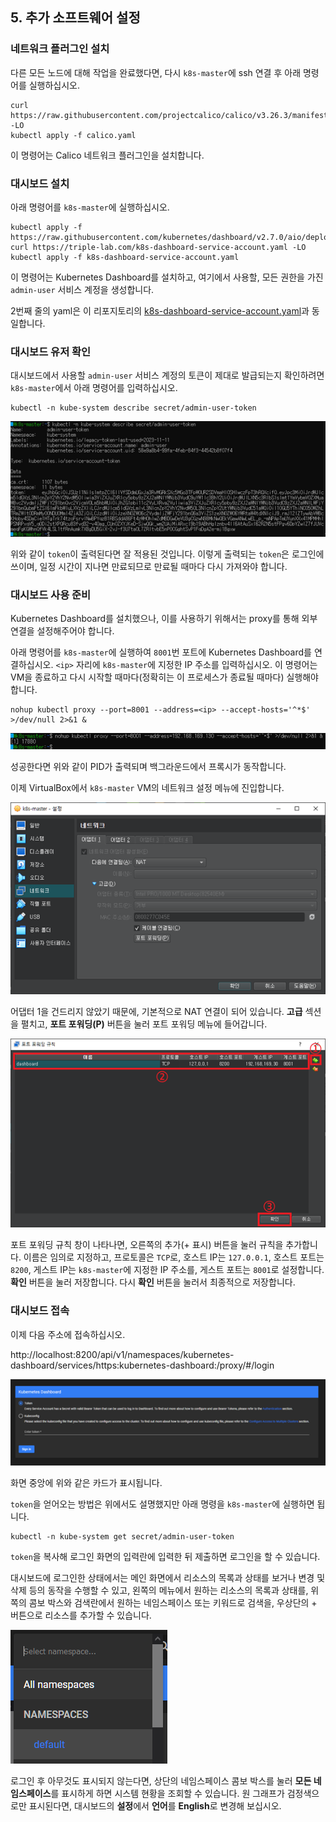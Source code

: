 ## 5. 추가 소프트웨어 설정

### 네트워크 플러그인 설치

다른 모든 노드에 대해 작업을 완료했다면, 다시 `k8s-master`에 ssh 연결 후 아래 명령어를 실행하십시오.

```shell
curl https://raw.githubusercontent.com/projectcalico/calico/v3.26.3/manifests/calico.yaml -LO
kubectl apply -f calico.yaml
```

이 명령어는 Calico 네트워크 플러그인을 설치합니다.

### 대시보드 설치

아래 명령어를 `k8s-master`에 실행하십시오.

```shell
kubectl apply -f https://raw.githubusercontent.com/kubernetes/dashboard/v2.7.0/aio/deploy/recommended.yaml
curl https://triple-lab.com/k8s-dashboard-service-account.yaml -LO
kubectl apply -f k8s-dashboard-service-account.yaml
```

이 명령어는 Kubernetes Dashboard를 설치하고, 여기에서 사용할, 모든 권한을 가진 `admin-user` 서비스 계정을 생성합니다.

2번째 줄의 yaml은 이 리포지토리의 [k8s-dashboard-service-account.yaml](/yamls/k8s-dashboard-service-account.yaml)과 동일합니다.

### 대시보드 유저 확인

대시보드에서 사용할 `admin-user` 서비스 계정의 토큰이 제대로 발급되는지 확인하려면 `k8s-master`에서 아래 명령어를 입력하십시오.

```shell
kubectl -n kube-system describe secret/admin-user-token
```

![img](/images/38.png)

위와 같이 `token`이 출력된다면 잘 적용된 것입니다. 이렇게 출력되는 `token`은 로그인에 쓰이며, 일정 시간이 지나면 만료되므로 만료될 때마다 다시 가져와야 합니다.

### 대시보드 사용 준비

Kubernetes Dashboard를 설치했으나, 이를 사용하기 위해서는 proxy를 통해 외부 연결을 설정해주어야 합니다.

아래 명령어를 `k8s-master`에 실행하여 `8001`번 포트에 Kubernetes Dashboard를 연결하십시오. `<ip>` 자리에 `k8s-master`에 지정한 IP 주소를 입력하십시오.
이 명령어는 VM을 종료하고 다시 시작할 때마다(정확히는 이 프로세스가 종료될 때마다) 실행해야 합니다.

```shell
nohup kubectl proxy --port=8001 --address=<ip> --accept-hosts='^*$' >/dev/null 2>&1 &
```

![img](/images/39.png)

성공한다면 위와 같이 PID가 출력되며 백그라운드에서 프록시가 동작합니다.

이제 VirtualBox에서 `k8s-master` VM의 네트워크 설정 메뉴에 진입합니다.

![img](/images/40.png)

어댑터 1을 건드리지 않았기 때문에, 기본적으로 NAT 연결이 되어 있습니다.
**고급** 섹션을 펼치고, **포트 포워딩(P)** 버튼을 눌러 포트 포워딩 메뉴에 들어갑니다.

![img](/images/41.png)

포트 포워딩 규칙 창이 나타나면, 오른쪽의 추가(+ 표시) 버튼을 눌러 규칙을 추가합니다.
이름은 임의로 지정하고, 프로토콜은 `TCP`로, 호스트 IP는 `127.0.0.1`, 호스트 포트는 `8200`, 게스트 IP는 `k8s-master`에 지정한 IP 주소를, 게스트 포트는 `8001`로 설정합니다. **확인** 버튼을 눌러 저장합니다. 다시 **확인** 버튼을 눌러서 최종적으로 저장합니다.

### 대시보드 접속

이제 다음 주소에 접속하십시오.

http://localhost:8200/api/v1/namespaces/kubernetes-dashboard/services/https:kubernetes-dashboard:/proxy/#/login

![img](/images/42.png)

화면 중앙에 위와 같은 카드가 표시됩니다.

`token`을 얻어오는 방법은 위에서도 설명했지만 아래 명령을 `k8s-master`에 실행하면 됩니다.

```shell
kubectl -n kube-system get secret/admin-user-token
```

`token`을 복사해 로그인 화면의 입력란에 입력한 뒤 제출하면 로그인을 할 수 있습니다.

대시보드에 로그인한 상태에서는 메인 화면에서 리소스의 목록과 상태를 보거나 변경 및 삭제 등의 동작을 수행할 수 있고, 왼쪽의 메뉴에서 원하는 리소스의 목록과 상태를, 위쪽의 콤보 박스와 검색란에서 원하는 네임스페이스 또는 키워드로 검색을, 우상단의 + 버튼으로 리소스를 추가할 수 있습니다.

![img](/images/43.png)

로그인 후 아무것도 표시되지 않는다면, 상단의 네임스페이스 콤보 박스를 눌러 **모든 네임스페이스**를 표시하게 하면 시스템 현황을 조회할 수 있습니다.
원 그래프가 검정색으로만 표시된다면, 대시보드의 **설정**에서 **언어**를 **English**로 변경해 보십시오.
